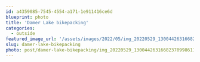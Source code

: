 ```yaml
---
id: a4359085-7545-4554-a171-1e911416ce6d
blueprint: photo
title: 'Damer Lake bikepacking'
categories:
  - outside
featured_image_url: '/assets/images/2022/05/img_20220529_1300442631668237099861199-scaled.jpg'
slug: damer-lake-bikepacking
photo: post/damer-lake-bikepacking/img_20220529_1300442631668237099861199-scaled.jpg
---
```

<p><!-- wp:image {"id":1875,"sizeSlug":"large"} --></p>
<figure class="wp-block-image size-large"><img src="/assets/images/2022/05/img_20220529_1300442631668237099861199-1024x768.jpg" alt="" class="wp-image-1875"/></figure>
<p><!-- /wp:image --></p>
<p><!-- wp:image {"id":1877} --></p>
<figure class="wp-block-image"><img src="/assets/images/2022/05/img_20220529_143220627011852994571948.jpg" alt="" class="wp-image-1877"/></figure>
<p><!-- /wp:image --></p>
<p><!-- wp:image {"id":1876} --></p>
<figure class="wp-block-image"><img src="/assets/images/2022/05/img_20220529_1451554114712384259019196.jpg" alt="" class="wp-image-1876"/></figure>
<p><!-- /wp:image --></p>
<p><!-- wp:image {"id":1873} --></p>
<figure class="wp-block-image"><img src="/assets/images/2022/05/img_20220529_1839456306719516418865020.jpg" alt="" class="wp-image-1873"/></figure>
<p><!-- /wp:image --></p>
<p><!-- wp:image {"id":1874} --></p>
<figure class="wp-block-image"><img src="/assets/images/2022/05/img_20220529_184457847974406340680422.jpg" alt="" class="wp-image-1874"/></figure>
<p><!-- /wp:image --></p>
<p><!-- wp:image {"id":1878} --></p>
<figure class="wp-block-image"><img src="/assets/images/2022/05/img_20220530_0743004312786239392359003.jpg" alt="" class="wp-image-1878"/></figure>
<p><!-- /wp:image --></p>
